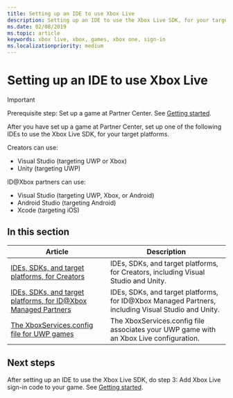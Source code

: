 ```yaml
---
title: Setting up an IDE to use Xbox Live
description: Setting up an IDE to use the Xbox Live SDK, for your target platforms.
ms.date: 02/08/2019
ms.topic: article
keywords: xbox live, xbox, games, xbox one, sign-in
ms.localizationpriority: medium
---
```

# Setting up an IDE to use Xbox Live

   > [!IMPORTANT]
   > Prerequisite step: Set up a game at Partner Center. See [Getting started](../index.md).

After you have set up a game at Partner Center, set up one of the following IDEs to use the Xbox Live SDK, for your target platforms.

Creators can use:
*  Visual Studio (targeting UWP or Xbox)
*  Unity (targeting UWP)

ID@Xbox partners can use:
*  Visual Studio (targeting UWP, Xbox, or Android)
*  Android Studio (targeting Android)
*  Xcode (targeting iOS)


## In this section

| Article | Description |
|---------|-------------|
| [IDEs, SDKs, and target platforms, for Creators](../../get-started-with-creators/creators-program.md) | IDEs, SDKs, and target platforms, for Creators, including Visual Studio and Unity. |
| [IDEs, SDKs, and target platforms, for ID@Xbox Managed Partners](../../get-started-with-partner/managed-partners-and-id-xbox-developers.md) | IDEs, SDKs, and target platforms, for ID@Xbox Managed Partners, including Visual Studio and Unity. |
| [The XboxServices.config file for UWP games](../../xboxservices-config.md) | The XboxServices.config file associates your UWP game with an Xbox Live configuration. |


## Next steps

After setting up an IDE to use the Xbox Live SDK, do step 3: Add Xbox Live sign-in code to your game.
See [Getting started](../index.md).
